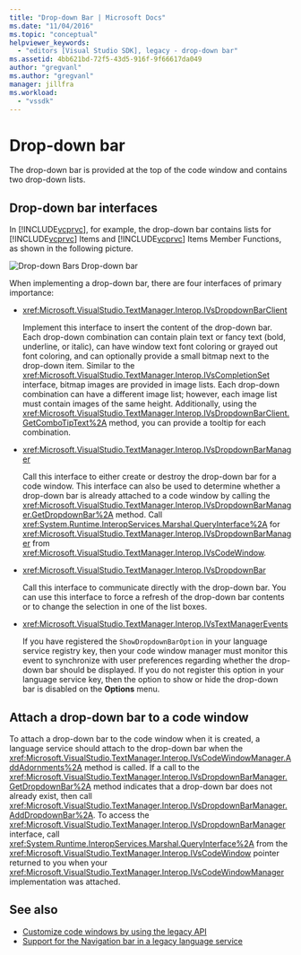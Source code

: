```yaml
---
title: "Drop-down Bar | Microsoft Docs"
ms.date: "11/04/2016"
ms.topic: "conceptual"
helpviewer_keywords:
  - "editors [Visual Studio SDK], legacy - drop-down bar"
ms.assetid: 4bb621bd-72f5-43d5-916f-9f66617da049
author: "gregvanl"
ms.author: "gregvanl"
manager: jillfra
ms.workload:
  - "vssdk"
---
```

# Drop-down bar
The drop-down bar is provided at the top of the code window and contains two drop-down lists.

## Drop-down bar interfaces
 In [!INCLUDE[vcprvc](../code-quality/includes/vcprvc_md.md)], for example, the drop-down bar contains lists for [!INCLUDE[vcprvc](../code-quality/includes/vcprvc_md.md)] Items and [!INCLUDE[vcprvc](../code-quality/includes/vcprvc_md.md)] Items Member Functions, as shown in the following picture.

 ![Drop&#45;down Bars](../extensibility/media/vsdropdown_bar.gif "vsDropdown_bar")
Drop-down bar

 When implementing a drop-down bar, there are four interfaces of primary importance:

- <xref:Microsoft.VisualStudio.TextManager.Interop.IVsDropdownBarClient>

     Implement this interface to insert the content of the drop-down bar. Each drop-down combination can contain plain text or fancy text (bold, underline, or italic), can have window text font coloring or grayed out font coloring, and can optionally provide a small bitmap next to the drop-down item. Similar to the <xref:Microsoft.VisualStudio.TextManager.Interop.IVsCompletionSet> interface, bitmap images are provided in image lists. Each drop-down combination can have a different image list; however, each image list must contain images of the same height. Additionally, using the <xref:Microsoft.VisualStudio.TextManager.Interop.IVsDropdownBarClient.GetComboTipText%2A> method, you can provide a tooltip for each combination.

- <xref:Microsoft.VisualStudio.TextManager.Interop.IVsDropdownBarManager>

     Call this interface to either create or destroy the drop-down bar for a code window. This interface can also be used to determine whether a drop-down bar is already attached to a code window by calling the <xref:Microsoft.VisualStudio.TextManager.Interop.IVsDropdownBarManager.GetDropdownBar%2A> method. Call <xref:System.Runtime.InteropServices.Marshal.QueryInterface%2A> for <xref:Microsoft.VisualStudio.TextManager.Interop.IVsDropdownBarManager> from <xref:Microsoft.VisualStudio.TextManager.Interop.IVsCodeWindow>.

- <xref:Microsoft.VisualStudio.TextManager.Interop.IVsDropdownBar>

     Call this interface to communicate directly with the drop-down bar. You can use this interface to force a refresh of the drop-down bar contents or to change the selection in one of the list boxes.

- <xref:Microsoft.VisualStudio.TextManager.Interop.IVsTextManagerEvents>

     If you have registered the `ShowDropdownBarOption` in your language service registry key, then your code window manager must monitor this event to synchronize with user preferences regarding whether the drop-down bar should be displayed. If you do not register this option in your language service key, then the option to show or hide the drop-down bar is disabled on the **Options** menu.

## Attach a drop-down bar to a code window
 To attach a drop-down bar to the code window when it is created, a language service should attach to the drop-down bar when the <xref:Microsoft.VisualStudio.TextManager.Interop.IVsCodeWindowManager.AddAdornments%2A> method is called. If a call to the <xref:Microsoft.VisualStudio.TextManager.Interop.IVsDropdownBarManager.GetDropdownBar%2A> method indicates that a drop-down bar does not already exist, then call <xref:Microsoft.VisualStudio.TextManager.Interop.IVsDropdownBarManager.AddDropdownBar%2A>. To access the <xref:Microsoft.VisualStudio.TextManager.Interop.IVsDropdownBarManager> interface, call <xref:System.Runtime.InteropServices.Marshal.QueryInterface%2A> from the <xref:Microsoft.VisualStudio.TextManager.Interop.IVsCodeWindow> pointer returned to you when your <xref:Microsoft.VisualStudio.TextManager.Interop.IVsCodeWindowManager> implementation was attached.

## See also
- [Customize code windows by using the legacy API](../extensibility/customizing-code-windows-by-using-the-legacy-api.md)
- [Support for the Navigation bar in a legacy language service](../extensibility/internals/support-for-the-navigation-bar-in-a-legacy-language-service.md)
